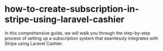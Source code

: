 # how-to-create-subscription-in-stripe-using-laravel-cashier
In this comprehensive guide, we will walk you through the step-by-step process of setting up a subscription system that seamlessly integrates with Stripe using Laravel Cashier.
